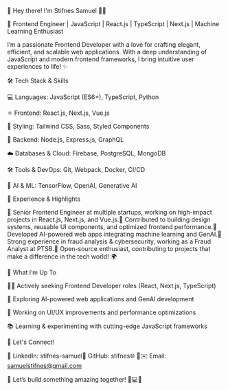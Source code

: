 👋 Hey there! I'm Stifnes Samuel 🧑‍💻

🚀 Frontend Engineer | JavaScript | React.js | TypeScript | Next.js | Machine Learning Enthusiast

I’m a passionate Frontend Developer with a love for crafting elegant, efficient, and scalable web applications. With a deep understanding of JavaScript and modern frontend frameworks, I bring intuitive user experiences to life! ✨

🛠 Tech Stack & Skills

💻 Languages: JavaScript (ES6+), TypeScript, Python

⚛️ Frontend: React.js, Next.js, Vue.js

🎨 Styling: Tailwind CSS, Sass, Styled Components

🔧 Backend: Node.js, Express.js, GraphQL

☁️ Databases & Cloud: Firebase, PostgreSQL, MongoDB

🛠 Tools & DevOps: Git, Webpack, Docker, CI/CD

🤖 AI & ML: TensorFlow, OpenAI, Generative AI

📌 Experience & Highlights

🔹 Senior Frontend Engineer at multiple startups, working on high-impact projects in React.js, Next.js, and Vue.js.🔹 Contributed to building design systems, reusable UI components, and optimized frontend performance.🔹 Developed AI-powered web apps integrating machine learning and GenAI.🔹 Strong experience in fraud analysis & cybersecurity, working as a Fraud Analyst at PTSB.🔹 Open-source enthusiast, contributing to projects that make a difference in the tech world! 🌍

🎯 What I’m Up To

👨‍💻 Actively seeking Frontend Developer roles (React, Next.js, TypeScript)

🚀 Exploring AI-powered web applications and GenAI development

🎨 Working on UI/UX improvements and performance optimizations

📚 Learning & experimenting with cutting-edge JavaScript frameworks

📢 Let's Connect!

💼 LinkedIn: stifnes-samuel🐙 
GitHub: stifnes🌐 
🚀✉️ Email: samuelstifnes@gmail.com

🚀 Let’s build something amazing together! 🎨💻✨
